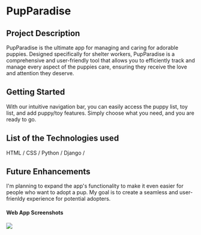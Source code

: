 # PupParadise


## Project Description
PupParadise is the ultimate app for managing and caring for adorable puppies. Designed specifically for shelter workers, PupParadise is a comprehensive and user-friendly tool that allows you to efficiently track and manage every aspect of the puppies care, ensuring they receive the love and attention they deserve.
 


## Getting Started

With our intuitive navigation bar, you can easily access the puppy list, toy list, and add puppy/toy features. Simply choose what you need, and you are ready to go.

## List of the Technologies used


 HTML
 / CSS /
 Python
 / Django /
  



## Future Enhancements

I'm planning to expand the app's functionality to make it even easier for people who want to adopt a pup. My goal is to create a seamless and user-frienldy experience for potential adopters.

#### Web App Screenshots

![](https://i.imgur.com/Vg4CXGH.jpg)
